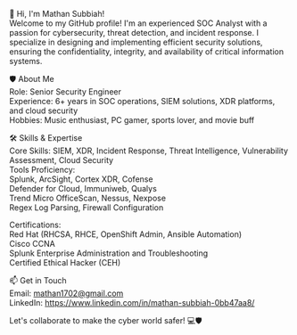 👋 Hi, I'm Mathan Subbiah!  
Welcome to my GitHub profile! I'm an experienced SOC Analyst with a passion for cybersecurity, threat detection, and incident response. I specialize in designing and implementing efficient security solutions, ensuring the confidentiality, integrity, and availability of critical information systems.  
  
🛡️ About Me  
Role: Senior Security Engineer  
Experience: 6+ years in SOC operations, SIEM solutions, XDR platforms, and cloud security  
Hobbies: Music enthusiast, PC gamer, sports lover, and movie buff  
  
🛠️ Skills & Expertise  
Core Skills: SIEM, XDR, Incident Response, Threat Intelligence, Vulnerability Assessment, Cloud Security  
Tools Proficiency:  
Splunk, ArcSight, Cortex XDR, Cofense  
Defender for Cloud, Immuniweb, Qualys  
Trend Micro OfficeScan, Nessus, Nexpose  
Regex Log Parsing, Firewall Configuration  
  
Certifications:  
Red Hat (RHCSA, RHCE, OpenShift Admin, Ansible Automation)  
Cisco CCNA  
Splunk Enterprise Administration and Troubleshooting  
Certified Ethical Hacker (CEH)  
  
📫 Get in Touch  
Email: mathan1702@gmail.com  
LinkedIn: https://www.linkedin.com/in/mathan-subbiah-0bb47aa8/  
  
Let's collaborate to make the cyber world safer! 💻🛡️  
